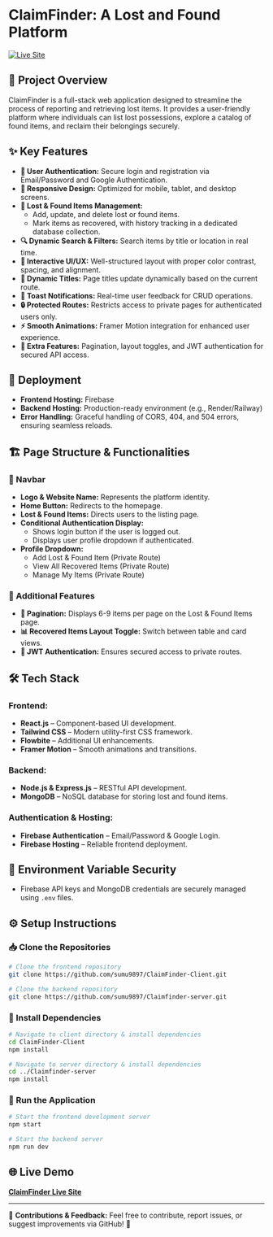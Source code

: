 # ClaimFinder: A Lost and Found Platform

[![Live Site](https://img.shields.io/badge/Live%20Site-ClaimFinder-blue?style=for-the-badge&logo=googlechrome)](https://whereisit-fde86.web.app/)

## 📌 Project Overview
ClaimFinder is a full-stack web application designed to streamline the process of reporting and retrieving lost items. It provides a user-friendly platform where individuals can list lost possessions, explore a catalog of found items, and reclaim their belongings securely.

## ✨ Key Features

- **🔐 User Authentication:** Secure login and registration via Email/Password and Google Authentication.
- **📱 Responsive Design:** Optimized for mobile, tablet, and desktop screens.
- **📝 Lost & Found Items Management:**
  - Add, update, and delete lost or found items.
  - Mark items as recovered, with history tracking in a dedicated database collection.
- **🔍 Dynamic Search & Filters:** Search items by title or location in real time.
- **🎨 Interactive UI/UX:** Well-structured layout with proper color contrast, spacing, and alignment.
- **📝 Dynamic Titles:** Page titles update dynamically based on the current route.
- **🔔 Toast Notifications:** Real-time user feedback for CRUD operations.
- **🔒 Protected Routes:** Restricts access to private pages for authenticated users only.
- **⚡ Smooth Animations:** Framer Motion integration for enhanced user experience.
- **📂 Extra Features:** Pagination, layout toggles, and JWT authentication for secured API access.

## 🚀 Deployment
- **Frontend Hosting:** Firebase
- **Backend Hosting:** Production-ready environment (e.g., Render/Railway)
- **Error Handling:** Graceful handling of CORS, 404, and 504 errors, ensuring seamless reloads.

## 🏗️ Page Structure & Functionalities

### 🔹 Navbar
- **Logo & Website Name:** Represents the platform identity.
- **Home Button:** Redirects to the homepage.
- **Lost & Found Items:** Directs users to the listing page.
- **Conditional Authentication Display:**
  - Shows login button if the user is logged out.
  - Displays user profile dropdown if authenticated.
- **Profile Dropdown:**
  - Add Lost & Found Item (Private Route)
  - View All Recovered Items (Private Route)
  - Manage My Items (Private Route)

### 📑 Additional Features
- **📄 Pagination:** Displays 6-9 items per page on the Lost & Found Items page.
- **📊 Recovered Items Layout Toggle:** Switch between table and card views.
- **🔑 JWT Authentication:** Ensures secured access to private routes.

## 🛠️ Tech Stack

### Frontend:
- **React.js** – Component-based UI development.
- **Tailwind CSS** – Modern utility-first CSS framework.
- **Flowbite** – Additional UI enhancements.
- **Framer Motion** – Smooth animations and transitions.

### Backend:
- **Node.js & Express.js** – RESTful API development.
- **MongoDB** – NoSQL database for storing lost and found items.

### Authentication & Hosting:
- **Firebase Authentication** – Email/Password & Google Login.
- **Firebase Hosting** – Reliable frontend deployment.

## 🔐 Environment Variable Security
- Firebase API keys and MongoDB credentials are securely managed using `.env` files.

## ⚙️ Setup Instructions

### 📥 Clone the Repositories
```bash
# Clone the frontend repository
git clone https://github.com/sumu9897/ClaimFinder-Client.git

# Clone the backend repository
git clone https://github.com/sumu9897/Claimfinder-server.git
```

### 🔧 Install Dependencies
```bash
# Navigate to client directory & install dependencies
cd ClaimFinder-Client
npm install

# Navigate to server directory & install dependencies
cd ../Claimfinder-server
npm install
```

### 🏃 Run the Application
```bash
# Start the frontend development server
npm start

# Start the backend server
npm run dev
```

## 🌐 Live Demo
[**ClaimFinder Live Site**](https://whereisit-fde86.web.app/)

---

🔹 **Contributions & Feedback:** Feel free to contribute, report issues, or suggest improvements via GitHub! 🚀